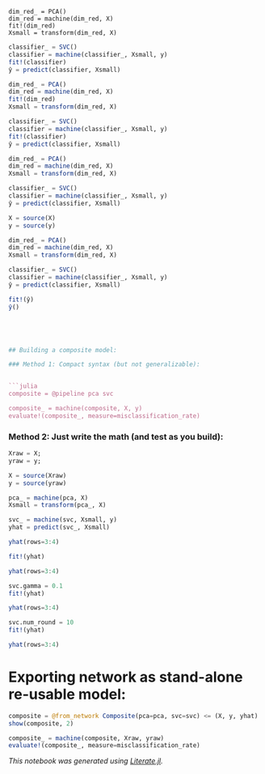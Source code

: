 ```
dim_red_ = PCA()
dim_red = machine(dim_red, X)
fit!(dim_red)
Xsmall = transform(dim_red, X)
```


```julia
classifier_ = SVC()
classifier = machine(classifier_, Xsmall, y)
fit!(classifier)
ŷ = predict(classifier, Xsmall)
```

```julia
dim_red_ = PCA()
dim_red = machine(dim_red, X)
fit!(dim_red)
Xsmall = transform(dim_red, X)

classifier_ = SVC()
classifier = machine(classifier_, Xsmall, y)
fit!(classifier)
ŷ = predict(classifier, Xsmall)
```

```julia
dim_red_ = PCA()
dim_red = machine(dim_red, X)
Xsmall = transform(dim_red, X)

classifier_ = SVC()
classifier = machine(classifier_, Xsmall, y)
ŷ = predict(classifier, Xsmall)
```

```julia
X = source(X)
y = source(y)

dim_red_ = PCA()
dim_red = machine(dim_red, X)
Xsmall = transform(dim_red, X)

classifier_ = SVC()
classifier = machine(classifier_, Xsmall, y)
ŷ = predict(classifier, Xsmall)
```

```julia
fit!(ŷ)
ŷ()
```

```julia




## Building a composite model:

### Method 1: Compact syntax (but not generalizable):


```julia
composite = @pipeline pca svc

composite_ = machine(composite, X, y)
evaluate!(composite_, measure=misclassification_rate)
```

### Method 2: Just write the math (and test as you build):


```julia
Xraw = X;
yraw = y;

X = source(Xraw)
y = source(yraw)

pca_ = machine(pca, X)
Xsmall = transform(pca_, X)

svc_ = machine(svc, Xsmall, y)
yhat = predict(svc_, Xsmall)

yhat(rows=3:4)

fit!(yhat)

yhat(rows=3:4)
```


```julia
svc.gamma = 0.1
fit!(yhat)

yhat(rows=3:4)
```


```julia
svc.num_round = 10
fit!(yhat)
```


```julia
yhat(rows=3:4)
```

# Exporting network as stand-alone re-usable model:


```julia
composite = @from_network Composite(pca=pca, svc=svc) <= (X, y, yhat)
show(composite, 2)
```


```julia
composite_ = machine(composite, Xraw, yraw)
evaluate!(composite_, measure=misclassification_rate)
```

*This notebook was generated using [Literate.jl](https://github.com/fredrikekre/Literate.jl).*
